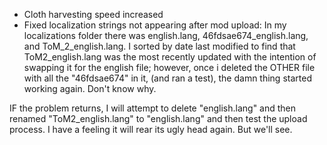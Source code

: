 - Cloth harvesting speed increased
- Fixed localization strings not appearing after mod upload: In my localizations folder there was english.lang, 46fdsae674_english.lang, and ToM_2_english.lang. I sorted by date last modified to find that ToM2_english.lang was the most recently updated with the intention of swapping it for the english file; however, once i deleted the OTHER file with all the "46fdsae674" in it, (and ran a test), the damn thing started working again. Don't know why.

IF the problem returns, I will attempt to delete "english.lang" and then renamed "ToM2_english.lang" to "english.lang" and then test the upload process. I have a feeling it will rear its ugly head again. But we'll see.


